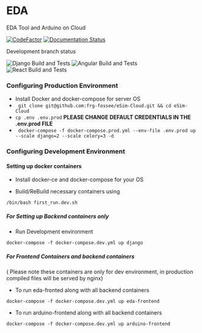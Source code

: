 # EDA
EDA Tool and Arduino on Cloud

[![CodeFactor](https://www.codefactor.io/repository/github/frg-fossee/esim-cloud/badge)](https://www.codefactor.io/repository/github/frg-fossee/esim-cloud)
[![Documentation Status](https://readthedocs.org/projects/esim-cloud/badge/?version=latest)](https://esim-cloud.readthedocs.io/en/latest/?badge=latest)

Development branch status

![Django Build and Tests](https://github.com/frg-fossee/eSim-Cloud/workflows/Django%20Build%20and%20Tests/badge.svg?branch=develop)
![Angular Build and Tests](https://github.com/frg-fossee/eSim-Cloud/workflows/Angular%20Build%20and%20Tests/badge.svg?branch=develop)
![React Build and Tests](https://github.com/frg-fossee/eSim-Cloud/workflows/React%20Build%20and%20Tests/badge.svg?branch=develop)
### Configuring Production Environment
* Install Docker and docker-compose for server OS
* ``` git clone git@github.com:frg-fossee/eSim-Cloud.git && cd eSim-Cloud```
* ``` cp .env .env.prod ```
 **PLEASE CHANGE DEFAULT CREDENTIALS IN THE .env.prod FILE**
* ``` docker-compose -f docker-compose.prod.yml --env-file .env.prod up --scale django=2 --scale celery=3 -d```

### Configuring Development Environment

#### Setting up docker containers
* Install docker-ce and docker-compose for your OS

* Build/ReBuild necessary containers using

``` /bin/bash first_run.dev.sh ```

##### For Setting up Backend containers only

* Run Development environment

 ```docker-compose -f docker-compose.dev.yml up django```

##### For Frontend Containers and backend containers
( Please note these containers are only for dev environment, in production compiled files will be served by nginx)
* To run eda-fronted along with all backend containers

``` docker-compose -f docker-compose.dev.yml up eda-frontend ```

* To run arduino-frontend along with all backend containers

``` docker-compose -f docker-compose.dev.yml up arduino-frontend ```

